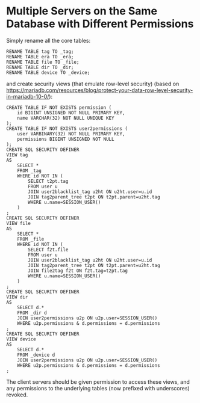 # Multiple Servers on the Same Database with Different Permissions

Simply rename all the core tables:

	RENAME TABLE tag TO _tag;
	RENAME TABLE era TO _era;
	RENAME TABLE file TO _file;
	RENAME TABLE dir TO _dir;
	RENAME TABLE device TO _device;

and create security views (that emulate row-level security) (based on https://mariadb.com/resources/blog/protect-your-data-row-level-security-in-mariadb-10-0/):

	CREATE TABLE IF NOT EXISTS permission (
		id BIGINT UNSIGNED NOT NULL PRIMARY KEY,
		name VARCHAR(32) NOT NULL UNIQUE KEY
	);
	CREATE TABLE IF NOT EXISTS user2permissions (
		user VARBINARY(32) NOT NULL PRIMARY KEY,
		permissions BIGINT UNSIGNED NOT NULL
	);
	CREATE SQL SECURITY DEFINER
	VIEW tag
	AS
		SELECT *
		FROM _tag
		WHERE id NOT IN (
			SELECT t2pt.tag
			FROM user u
			JOIN user2blacklist_tag u2ht ON u2ht.user=u.id
			JOIN tag2parent_tree t2pt ON t2pt.parent=u2ht.tag
			WHERE u.name=SESSION_USER()
		)
	;
	CREATE SQL SECURITY DEFINER
	VIEW file
	AS
		SELECT *
		FROM _file
		WHERE id NOT IN (
			SELECT f2t.file
			FROM user u
			JOIN user2blacklist_tag u2ht ON u2ht.user=u.id
			JOIN tag2parent_tree t2pt ON t2pt.parent=u2ht.tag
			JOIN file2tag f2t ON f2t.tag=t2pt.tag
			WHERE u.name=SESSION_USER()
		)
	;
	CREATE SQL SECURITY DEFINER
	VIEW dir
	AS
		SELECT d.*
		FROM _dir d
		JOIN user2permissions u2p ON u2p.user=SESSION_USER()
		WHERE u2p.permissions & d.permissions = d.permissions
	;
	CREATE SQL SECURITY DEFINER
	VIEW device
	AS
		SELECT d.*
		FROM _device d
		JOIN user2permissions u2p ON u2p.user=SESSION_USER()
		WHERE u2p.permissions & d.permissions = d.permissions
	;

The client servers should be given permission to access these views, and any permissions to the underlying tables (now prefixed with underscores) revoked.
